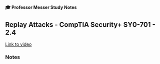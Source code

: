 #### 🎓 Professor Messer Study Notes

## Replay Attacks - CompTIA Security+ SY0-701 - 2.4

[Link to video]()

### Notes